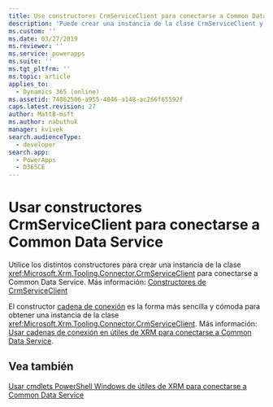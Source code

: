 ```yaml
---
title: Use constructores CrmServiceClient para conectarse a Common Data Service (Common Data Service)| Microsoft Docs
description: 'Puede crear una instancia de la clase CrmServiceClient y, a continuación, utilizar uno de los constructores para conectar a Common Data Service'
ms.custom: ''
ms.date: 03/27/2019
ms.reviewer: ''
ms.service: powerapps
ms.suite: ''
ms.tgt_pltfrm: ''
ms.topic: article
applies_to:
  - Dynamics 365 (online)
ms.assetid: 74862506-a955-4846-a148-ac266f65592f
caps.latest.revision: 27
author: MattB-msft
ms.author: nabuthuk
manager: kvivek
search.audienceType:
  - developer
search.app:
  - PowerApps
  - D365CE
---
```

# <a name="use-crmserviceclient-constructors-to-connect-to-common-data-service"></a>Usar constructores CrmServiceClient para conectarse a Common Data Service

Utilice los distintos constructores para crear una instancia de la clase <xref:Microsoft.Xrm.Tooling.Connector.CrmServiceClient> para conectarse a Common Data Service. Más información: [Constructores de CrmServiceClient](https://docs.microsoft.com/dotnet/api/microsoft.xrm.tooling.connector.crmserviceclient.-ctor)

El constructor [cadena de conexión](https://docs.microsoft.com/dotnet/api/microsoft.xrm.tooling.connector.crmserviceclient.-ctor?view=dynamics-xrmtooling-ce-9#Microsoft_Xrm_Tooling_Connector_CrmServiceClient__ctor_System_String_) es la forma más sencilla y cómoda para obtener una instancia de la clase <xref:Microsoft.Xrm.Tooling.Connector.CrmServiceClient>. Más información: [Usar cadenas de conexión en útiles de XRM para conectarse a Common Data Service](use-connection-strings-xrm-tooling-connect.md).

## <a name="see-also"></a>Vea también

[Usar cmdlets PowerShell Windows de útiles de XRM para conectarse a Common Data Service](use-powershell-cmdlets-xrm-tooling-connect.md) 
